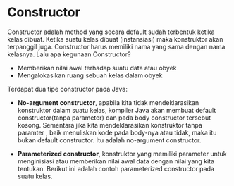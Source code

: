 # Constructor

Constructor adalah method yang secara default sudah terbentuk ketika kelas dibuat. Ketika suatu kelas dibuat (instansiasi) maka konstruktor akan terpanggil juga. Constructor harus memiliki nama yang sama dengan nama kelasnya. Lalu apa kegunaan Constructor?

- Memberikan nilai awal terhadap suatu data atau obyek
- Mengalokasikan ruang sebuah kelas dalam obyek

Terdapat dua tipe constructor pada Java:

- **No-argument constructor**, apabila kita tidak mendeklarasikan konstruktor dalam suatu kelas, kompiler Java akan membuat default constructor(tanpa parameter) dan pada body constructor tersebut kosong. Sementara jika kita mendeklarasikan konstruktor tanpa paramter , baik menuliskan kode pada body-nya atau tidak, maka itu bukan default constructor. Itu adalah no-argument constructor.

- **Parameterized constructor**, konstruktor yang memiliki parameter untuk menginisiasi atau memberikan nilai awal data dengan nilai yang kita tentukan.
  Berikut ini adalah contoh parameterized constructor pada suatu kelas.

